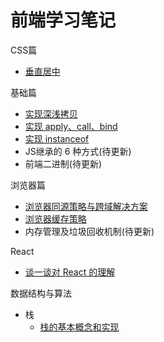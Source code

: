 # 前端学习笔记

<!-- 
## 简介

本人是大学学习的是 **轮机工程技术**， 毕业后一直从事**海员**工作。

工作几年也做到了大管轮的职位，也拿到可观的高新工资  (阿里 p6+ 到 p7 的工资，只是没有股票)，在工作的同时也能航海周游世界，去过有 30 个国家。

由于长期在外，有了转行的想法，在船上自学习编程，然后就进入了 IT 行业，从此开始步入了前端开发工程的坑。

我相信从事 IT 工作的人，都有进入大厂的梦想，我也是。 当写下此行文字时，已经有 1.8 年工作经验了，希望到 3 年工作经验时时圆梦大厂。

**我会在文末贴上几张工作时照片，来看看太平洋，印度洋等大海中间的景色。**

## 学习建议

学习前端以来，深刻体会到 **站在巨人的肩膀** 是学习最快的方式。

1. 官方文档，官方文档已经够平时开发用了。
2. 看佬的文章，提升自己对知识的认知程度。
3. 养成写笔记的习惯。

## 未来几年规划

最大的心愿就是完成一本书。 -->

CSS篇

- [垂直居中](/docs/md/5.md)

基础篇

- [实现深浅拷贝](/docs/md/1.md)
- [实现 apply、call、bind](/docs/md/2.md)
- [实现 instanceof](/docs/md/6.md)
- JS继承的 6 种方式(待更新)
- 前端二进制(待更新)

浏览器篇

- [浏览器同源策略与跨域解决方案](/docs/md/3.md)
- [浏览器缓存策略](/docs/md/4.md)
- 内存管理及垃圾回收机制(待更新)

React

- [谈一谈对 React 的理解](/docs/react/1.md)

数据结构与算法

- 栈
  - [栈的基本概念和实现](/algorithm/1.md)
  <!-- - [栈的应用] -->

<!-- ## 数据结构与算法

树 -->

<!-- - [手写实现 new 、instanceof 关键字](/docs/JS/3.md)
- [JavaScript 继承的 6 中方式](/docs/JS/3.md) -->

<!-- ## Node

- [手写实现 EventEmitter](/docs/JS/2.md) -->

<!-- - [前端异步编程有哪些方式](/md/js/10.md)
- [深入理解 Promise 的使用姿势](/md/js/10.md)
- [深入理解 Generator、Async/await 异步编程](/md/js/10.md)
- [手写实现符合 Promise/A+ 规范的 Promise](/md/js/10.md)  -->

  <!-- - [JS继承的 6 种方式](/md/js/1.md) 

<!-- - 异步编程篇

- 其他

<!-- - [前端二进制](/md/js/10.md)

## Vue

- [Vue3.0带来了哪些变化](/md/js/1.md)

## 数据结构与算法

<!-- ## React

- 基础篇
  - [如何更好理解React](/md/js/1.md)

- Redux
  - [如何更好理解React](/md/js/1.md) -->

<!-- - Mobox
  - [如何更好理解React](/md/js/1.md) -->

<!-- ## Webpack

- [如何更好理解React](/md/js/1.md)

## 网络编程

- [状态码](/md/js/1.md)
- [cooikes](/md/js/1.md)
- [Https](/md/js/1.md)

## 前端安全

- [XSS](/md/js/1.md)

- [CSRF](/md/js/1.md)
  
## TypeScript

- [内置工具类型](/md/js/1.md) -->

